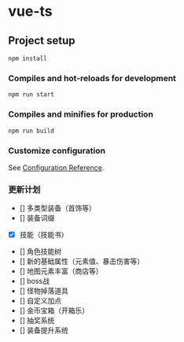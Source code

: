# vue-ts

## Project setup
```
npm install
```

### Compiles and hot-reloads for development
```
npm run start
```

### Compiles and minifies for production
```
npm run build
```

### Customize configuration
See [Configuration Reference](https://cli.vuejs.org/config/).

### 更新计划
- [] 多类型装备（首饰等）
- [] 装备词缀
- [x] 技能（技能书）
- [] 角色技能树
- [] 新的基础属性（元素值、暴击伤害等）
- [] 地图元素丰富（商店等）
- [] boss战
- [] 怪物掉落道具
- [] 自定义加点
- [] 金币宝箱（开箱乐）
- [] 抽奖系统
- [] 装备提升系统
